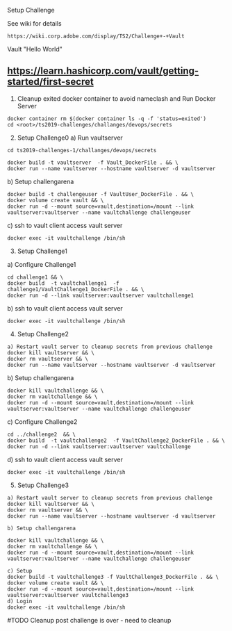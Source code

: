 Setup Challenge

See wiki for details
```
https://wiki.corp.adobe.com/display/TS2/Challenge+-+Vault
```


Vault "Hello World"
## https://learn.hashicorp.com/vault/getting-started/first-secret

1. Cleanup exited docker container to avoid nameclash and Run Docker Server

```
docker container rm $(docker container ls -q -f 'status=exited')
cd <root>/ts2019-challenges/challanges/devops/secrets 
```

2. Setup Challenge0
a) Run vaultserver
```
cd ts2019-challenges-1/challanges/devops/secrets

docker build -t vaultserver  -f Vault_DockerFile . && \
docker run --name vaultserver --hostname vaultserver -d vaultserver
```

b) Setup challengarena 
```
docker build -t challengeuser -f VaultUser_DockerFile . && \
docker volume create vault && \
docker run -d --mount source=vault,destination=/mount --link vaultserver:vaultserver --name vaultchallenge challengeuser 
```
c) ssh to vault client access vault server 
```
docker exec -it vaultchallenge /bin/sh
```


3. Setup Challenge1

a) Configure Challenge1
```
cd challenge1 && \
docker build  -t vaultchallenge1  -f challenge1/VaultChallenge1_DockerFile . && \
docker run -d --link vaultserver:vaultserver vaultchallenge1
```
b) ssh to vault client access vault server 
```
docker exec -it vaultchallenge /bin/sh
```

4. Setup Challenge2

```
a) Restart vault server to cleanup secrets from previous challenge
docker kill vaultserver && \
docker rm vaultserver && \
docker run --name vaultserver --hostname vaultserver -d vaultserver
```
b) Setup challengarena 
```
docker kill vaultchallenge && \
docker rm vaultchallenge && \
docker run -d --mount source=vault,destination=/mount --link vaultserver:vaultserver --name vaultchallenge challengeuser
```
c) Configure Challenge2 
```
cd ../challenge2  && \
docker build  -t vaultchallenge2  -f VaultChallenge2_DockerFile . && \
docker run -d --link vaultserver:vaultserver vaultchallenge
```
d) ssh to vault client access vault server 
```
docker exec -it vaultchallenge /bin/sh
```


5. Setup Challenge3

```
a) Restart vault server to cleanup secrets from previous challenge
docker kill vaultserver && \
docker rm vaultserver && \
docker run --name vaultserver --hostname vaultserver -d vaultserver

b) Setup challengarena 

docker kill vaultchallenge && \
docker rm vaultchallenge && \
docker run -d --mount source=vault,destination=/mount --link vaultserver:vaultserver --name vaultchallenge challengeuser

c) Setup  
docker build -t vaultchallenge3 -f VaultChallenge3_DockerFile . && \
docker volume create vault && \
docker run -d --mount source=vault,destination=/mount --link vaultserver:vaultserver vaultchallenge3
d) Login 
docker exec -it vaultchallenge /bin/sh
```


#TODO Cleanup post challenge is over - need to cleanup